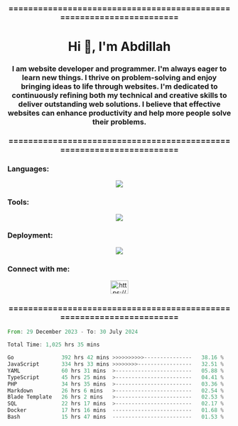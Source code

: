 <h3 align="center">=====================================================================</h3>
<h1 align="center">Hi 👋, I'm Abdillah</h1>
<h3 align="center">I am website developer and programmer. I'm always eager to learn new things. I thrive on problem-solving and enjoy bringing ideas to life through websites. I'm dedicated to continuously refining both my technical and creative skills to deliver outstanding web solutions. I believe that effective websites can enhance productivity and help more people solve their problems.</h3>
<h3 align="center">=====================================================================</h3>

<h3 align="left">Languages:</h3>
<p align="center">
  <a href="https://skillicons.dev">
    <img src="https://skillicons.dev/icons?i=go,nodejs,php,css,html,kotlin" />
  </a>
</p>

<h3 align="left">Tools:</h3>
<p align="center">
  <a href="https://skillicons.dev">
    <img src="https://skillicons.dev/icons?i=express,nextjs,postman,powershell,bash,nginx,arduino,laravel,androidstudio,react,prisma" />
  </a>
</p>

<h3 align="left">Deployment:</h3>
<p align="center">
  <a href="https://skillicons.dev">
    <img src="https://skillicons.dev/icons?i=git,github,docker,aws,jenkins,prometheus,grafana,mongodb,postgres,mysql" />
  </a>
</p>

<h3 align="left">Connect with me:</h3>
<p align="center">
  <a href="https://www.linkedin.com/in/muhammad-abdillah-25539b208/" target="blank">
    <img align="center" src="https://raw.githubusercontent.com/rahuldkjain/github-profile-readme-generator/master/src/images/icons/Social/linked-in-alt.svg" alt="https://www.linkedin.com/in/muhammad-abdillah-25539b208/" height="30" width="40" />
  </a>
</p>

<h3 align="center">=====================================================================</h3>

<!--START_SECTION:waka-->

```rust
From: 29 December 2023 - To: 30 July 2024

Total Time: 1,025 hrs 35 mins

Go               392 hrs 42 mins >>>>>>>>>>---------------   38.16 %
JavaScript       334 hrs 33 mins >>>>>>>>-----------------   32.51 %
YAML             60 hrs 31 mins  >------------------------   05.88 %
TypeScript       45 hrs 25 mins  >------------------------   04.41 %
PHP              34 hrs 35 mins  >------------------------   03.36 %
Markdown         26 hrs 6 mins   >------------------------   02.54 %
Blade Template   26 hrs 2 mins   >------------------------   02.53 %
SQL              22 hrs 17 mins  >------------------------   02.17 %
Docker           17 hrs 16 mins  -------------------------   01.68 %
Bash             15 hrs 47 mins  -------------------------   01.53 %
```

<!--END_SECTION:waka-->
<!---
Abedmuh/Abedmuh is a ✨ special ✨ repository because its `README.md` (this file) appears on your GitHub profile.
You can click the Preview link to take a look at your changes.
--->
